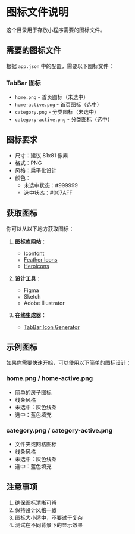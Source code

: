 # 图标文件说明

这个目录用于存放小程序需要的图标文件。

## 需要的图标文件

根据 `app.json` 中的配置，需要以下图标文件：

### TabBar 图标
- `home.png` - 首页图标（未选中）
- `home-active.png` - 首页图标（选中）
- `category.png` - 分类图标（未选中）
- `category-active.png` - 分类图标（选中）

## 图标要求

- 尺寸：建议 81x81 像素
- 格式：PNG
- 风格：扁平化设计
- 颜色：
  - 未选中状态：#999999
  - 选中状态：#007AFF

## 获取图标

你可以从以下地方获取图标：

1. **图标库网站**：
   - [Iconfont](https://www.iconfont.cn/)
   - [Feather Icons](https://feathericons.com/)
   - [Heroicons](https://heroicons.com/)

2. **设计工具**：
   - Figma
   - Sketch
   - Adobe Illustrator

3. **在线生成器**：
   - [TabBar Icon Generator](https://www.tabbaricongenerator.com/)

## 示例图标

如果你需要快速开始，可以使用以下简单的图标设计：

### home.png / home-active.png
- 简单的房子图标
- 线条风格
- 未选中：灰色线条
- 选中：蓝色填充

### category.png / category-active.png
- 文件夹或网格图标
- 线条风格
- 未选中：灰色线条
- 选中：蓝色填充

## 注意事项

1. 确保图标清晰可辨
2. 保持设计风格一致
3. 图标大小适中，不要过于复杂
4. 测试在不同背景下的显示效果 